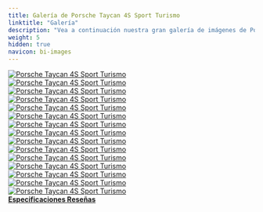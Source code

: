 ```yaml
---
title: Galería de Porsche Taycan 4S Sport Turismo
linktitle: "Galería"
description: "Vea a continuación nuestra gran galería de imágenes de Porsche Taycan 4S Sport Turismo. Haga clic en las imágenes para versiones en alta resolución."
weight: 5
hidden: true
navicon: bi-images
---
```

<!-- markdownlint-disable MD033 -->
<div class="row" id ="my-gallery">
	<div class="pswp-grid-item col-6 col-md-4">
		<a href="https://media.evkx.net/multimedia/models/porsche/taycan/taycan_4s_sport_turismo/dynamic_1.jpg"
data-pswp-src="https://media.evkx.net/multimedia/models/porsche/taycan/taycan_4s_sport_turismo/dynamic_1.jpg"
data-pswp-width="3000"
data-pswp-height="1688" 
target="_blank">
			<img src="https://media.evkx.net/multimedia/models/porsche/taycan/taycan_4s_sport_turismo/dynamic_1_xst.jpg" alt="Porsche Taycan 4S Sport Turismo" class="img-fluid " />
		</a>
	</div>
	<div class="pswp-grid-item col-6 col-md-4">
		<a href="https://media.evkx.net/multimedia/models/porsche/taycan/taycan_4s_sport_turismo/exterior_1.jpg"
data-pswp-src="https://media.evkx.net/multimedia/models/porsche/taycan/taycan_4s_sport_turismo/exterior_1.jpg"
data-pswp-width="3000"
data-pswp-height="1687" 
target="_blank">
			<img src="https://media.evkx.net/multimedia/models/porsche/taycan/taycan_4s_sport_turismo/exterior_1_xst.jpg" alt="Porsche Taycan 4S Sport Turismo" class="img-fluid " />
		</a>
	</div>
	<div class="pswp-grid-item col-6 col-md-4">
		<a href="https://media.evkx.net/multimedia/models/porsche/taycan/taycan_4s_sport_turismo/exterior_2.jpg"
data-pswp-src="https://media.evkx.net/multimedia/models/porsche/taycan/taycan_4s_sport_turismo/exterior_2.jpg"
data-pswp-width="3000"
data-pswp-height="1687" 
target="_blank">
			<img src="https://media.evkx.net/multimedia/models/porsche/taycan/taycan_4s_sport_turismo/exterior_2_xst.jpg" alt="Porsche Taycan 4S Sport Turismo" class="img-fluid " />
		</a>
	</div>
	<div class="pswp-grid-item col-6 col-md-4">
		<a href="https://media.evkx.net/multimedia/models/porsche/taycan/taycan_4s_sport_turismo/exterior_3.jpg"
data-pswp-src="https://media.evkx.net/multimedia/models/porsche/taycan/taycan_4s_sport_turismo/exterior_3.jpg"
data-pswp-width="3000"
data-pswp-height="1688" 
target="_blank">
			<img src="https://media.evkx.net/multimedia/models/porsche/taycan/taycan_4s_sport_turismo/exterior_3_xst.jpg" alt="Porsche Taycan 4S Sport Turismo" class="img-fluid " />
		</a>
	</div>
	<div class="pswp-grid-item col-6 col-md-4">
		<a href="https://media.evkx.net/multimedia/models/porsche/taycan/taycan_4s_sport_turismo/exterior_4.jpg"
data-pswp-src="https://media.evkx.net/multimedia/models/porsche/taycan/taycan_4s_sport_turismo/exterior_4.jpg"
data-pswp-width="3000"
data-pswp-height="1688" 
target="_blank">
			<img src="https://media.evkx.net/multimedia/models/porsche/taycan/taycan_4s_sport_turismo/exterior_4_xst.jpg" alt="Porsche Taycan 4S Sport Turismo" class="img-fluid " />
		</a>
	</div>
	<div class="pswp-grid-item col-6 col-md-4">
		<a href="https://media.evkx.net/multimedia/models/porsche/taycan/taycan_4s_sport_turismo/exterior_5.jpg"
data-pswp-src="https://media.evkx.net/multimedia/models/porsche/taycan/taycan_4s_sport_turismo/exterior_5.jpg"
data-pswp-width="3000"
data-pswp-height="1688" 
target="_blank">
			<img src="https://media.evkx.net/multimedia/models/porsche/taycan/taycan_4s_sport_turismo/exterior_5_xst.jpg" alt="Porsche Taycan 4S Sport Turismo" class="img-fluid " />
		</a>
	</div>
	<div class="pswp-grid-item col-6 col-md-4">
		<a href="https://media.evkx.net/multimedia/models/porsche/taycan/taycan_4s_sport_turismo/exterior_6.jpg"
data-pswp-src="https://media.evkx.net/multimedia/models/porsche/taycan/taycan_4s_sport_turismo/exterior_6.jpg"
data-pswp-width="3000"
data-pswp-height="1688" 
target="_blank">
			<img src="https://media.evkx.net/multimedia/models/porsche/taycan/taycan_4s_sport_turismo/exterior_6_xst.jpg" alt="Porsche Taycan 4S Sport Turismo" class="img-fluid " />
		</a>
	</div>
	<div class="pswp-grid-item col-6 col-md-4">
		<a href="https://media.evkx.net/multimedia/models/porsche/taycan/taycan_4s_sport_turismo/exterior_7.jpg"
data-pswp-src="https://media.evkx.net/multimedia/models/porsche/taycan/taycan_4s_sport_turismo/exterior_7.jpg"
data-pswp-width="3000"
data-pswp-height="1688" 
target="_blank">
			<img src="https://media.evkx.net/multimedia/models/porsche/taycan/taycan_4s_sport_turismo/exterior_7_xst.jpg" alt="Porsche Taycan 4S Sport Turismo" class="img-fluid " />
		</a>
	</div>
	<div class="pswp-grid-item col-6 col-md-4">
		<a href="https://media.evkx.net/multimedia/models/porsche/taycan/taycan_4s_sport_turismo/exterior_8.jpg"
data-pswp-src="https://media.evkx.net/multimedia/models/porsche/taycan/taycan_4s_sport_turismo/exterior_8.jpg"
data-pswp-width="3000"
data-pswp-height="1688" 
target="_blank">
			<img src="https://media.evkx.net/multimedia/models/porsche/taycan/taycan_4s_sport_turismo/exterior_8_xst.jpg" alt="Porsche Taycan 4S Sport Turismo" class="img-fluid " />
		</a>
	</div>
	<div class="pswp-grid-item col-6 col-md-4">
		<a href="https://media.evkx.net/multimedia/models/porsche/taycan/taycan_4s_sport_turismo/headlights_1.jpg"
data-pswp-src="https://media.evkx.net/multimedia/models/porsche/taycan/taycan_4s_sport_turismo/headlights_1.jpg"
data-pswp-width="3000"
data-pswp-height="1688" 
target="_blank">
			<img src="https://media.evkx.net/multimedia/models/porsche/taycan/taycan_4s_sport_turismo/headlights_1_xst.jpg" alt="Porsche Taycan 4S Sport Turismo" class="img-fluid " />
		</a>
	</div>
	<div class="pswp-grid-item col-6 col-md-4">
		<a href="https://media.evkx.net/multimedia/models/porsche/taycan/taycan_4s_sport_turismo/interior_1.jpg"
data-pswp-src="https://media.evkx.net/multimedia/models/porsche/taycan/taycan_4s_sport_turismo/interior_1.jpg"
data-pswp-width="3000"
data-pswp-height="1688" 
target="_blank">
			<img src="https://media.evkx.net/multimedia/models/porsche/taycan/taycan_4s_sport_turismo/interior_1_xst.jpg" alt="Porsche Taycan 4S Sport Turismo" class="img-fluid " />
		</a>
	</div>
	<div class="pswp-grid-item col-6 col-md-4">
		<a href="https://media.evkx.net/multimedia/models/porsche/taycan/taycan_4s_sport_turismo/main_1.jpg"
data-pswp-src="https://media.evkx.net/multimedia/models/porsche/taycan/taycan_4s_sport_turismo/main_1.jpg"
data-pswp-width="3000"
data-pswp-height="1687" 
target="_blank">
			<img src="https://media.evkx.net/multimedia/models/porsche/taycan/taycan_4s_sport_turismo/main_1_xst.jpg" alt="Porsche Taycan 4S Sport Turismo" class="img-fluid " />
		</a>
	</div>
	<div class="pswp-grid-item col-6 col-md-4">
		<a href="https://media.evkx.net/multimedia/models/porsche/taycan/taycan_4s_sport_turismo/rearlights_1.jpg"
data-pswp-src="https://media.evkx.net/multimedia/models/porsche/taycan/taycan_4s_sport_turismo/rearlights_1.jpg"
data-pswp-width="3000"
data-pswp-height="1688" 
target="_blank">
			<img src="https://media.evkx.net/multimedia/models/porsche/taycan/taycan_4s_sport_turismo/rearlights_1_xst.jpg" alt="Porsche Taycan 4S Sport Turismo" class="img-fluid " />
		</a>
	</div>
	<div class="pswp-grid-item col-6 col-md-4">
		<a href="https://media.evkx.net/multimedia/models/porsche/taycan/taycan_4s_sport_turismo/screens_1.jpg"
data-pswp-src="https://media.evkx.net/multimedia/models/porsche/taycan/taycan_4s_sport_turismo/screens_1.jpg"
data-pswp-width="3000"
data-pswp-height="1688" 
target="_blank">
			<img src="https://media.evkx.net/multimedia/models/porsche/taycan/taycan_4s_sport_turismo/screens_1_xst.jpg" alt="Porsche Taycan 4S Sport Turismo" class="img-fluid " />
		</a>
	</div>
	<div class="pswp-grid-item col-6 col-md-4">
		<a href="https://media.evkx.net/multimedia/models/porsche/taycan/taycan_4s_sport_turismo/wheels_1.jpg"
data-pswp-src="https://media.evkx.net/multimedia/models/porsche/taycan/taycan_4s_sport_turismo/wheels_1.jpg"
data-pswp-width="3000"
data-pswp-height="1688" 
target="_blank">
			<img src="https://media.evkx.net/multimedia/models/porsche/taycan/taycan_4s_sport_turismo/wheels_1_xst.jpg" alt="Porsche Taycan 4S Sport Turismo" class="img-fluid " />
		</a>
	</div>
</div>
<script type="module">
  import PhotoSwipeLightbox from '/js/photoswipe-lightbox.esm.js';
    const lightbox = new PhotoSwipeLightbox({
       gallery: '#my-gallery',
        children: 'a',
        pswpModule: () => import('/js/photoswipe.esm.js')
    });
lightbox.init();
</script>
<div class="mt-3 mb-3">
<a href="../specifications/" class="text-decoration-none text-black">
<strong><i class="bi-arrow-left"></i> Especificaciones </strong>
</a>
<a href="../reviews/" class="text-decoration-none text-black float-end">
<strong>Reseñas <i class="bi-arrow-right"></i></strong>
</a>
</div>
